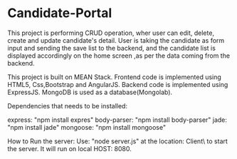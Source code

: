 # Candidate-Portal
This project is performing CRUD operation, wher user can edit, delete, create and update candidate's detail.
User is taking the candidate as form input and sending the save list to the backend, and the candidate list is displayed accordingly on the home screen ,as per the data coming from the backend. 

This project is built on MEAN Stack.
Frontend code is implemented using HTML5, Css,Bootstrap and AngularJS.
Backend code is implemented using ExpressJS.
MongoDB is used as a database(Mongolab).


Dependencies that needs to be installed:

express: "npm install expres"
body-parser: "npm install body-parser"
jade: "npm install jade"
mongoose: "npm install mongoose"

How to Run the server:
Use: "node server.js" at the location: Client\  to start the server.
It will run on local HOST: 8080.

